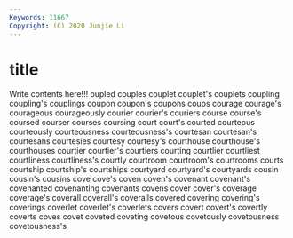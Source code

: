```yaml
---
Keywords: 11667
Copyright: (C) 2020 Junjie Li
---
```


# title

Write contents here!!!
oupled 
couples 
couplet 
couplet's 
couplets 
coupling 
coupling's 
couplings 
coupon
coupon's 
coupons 
coups 
courage 
courage's 
courageous 
courageously 
courier 
courier's 
couriers
course 
course's 
coursed 
courser 
courses 
coursing 
court 
court's 
courted 
courteous
courteously 
courteousness 
courteousness's 
courtesan 
courtesan's 
courtesans 
courtesies 
courtesy 
courtesy's 
courthouse
courthouse's 
courthouses 
courtier 
courtier's 
courtiers 
courting 
courtlier 
courtliest 
courtliness 
courtliness's
courtly 
courtroom 
courtroom's 
courtrooms 
courts 
courtship 
courtship's 
courtships 
courtyard 
courtyard's
courtyards 
cousin 
cousin's 
cousins 
cove 
cove's 
coven 
coven's 
covenant 
covenant's
covenanted 
covenanting 
covenants 
covens 
cover 
cover's 
coverage 
coverage's 
coverall 
coverall's
coveralls 
covered 
covering 
covering's 
coverings 
coverlet 
coverlet's 
coverlets 
covers 
covert
covert's 
covertly 
coverts 
coves 
covet 
coveted 
coveting 
covetous 
covetously 
covetousness
covetousness's 
